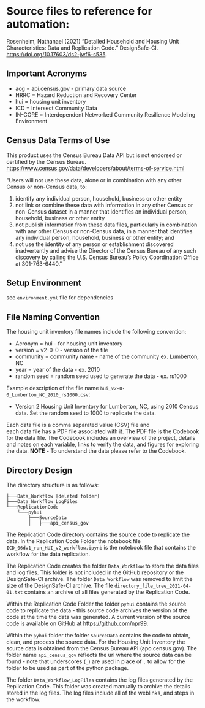 # Source files to reference for automation:

Rosenheim, Nathanael (2021) “Detailed Household and Housing Unit Characteristics: Data and Replication Code.” DesignSafe-CI. https://doi.org/10.17603/ds2-jwf6-s535.

## Important Acronyms
- acg = api.census.gov - primary data source
- HRRC = Hazard Reduction and Recovery Center
- hui = housing unit inventory
- ICD = Intersect Community Data
- IN-CORE = Interdependent Networked Community Resilience Modeling Environment

## Census Data Terms of Use
This product uses the Census Bureau Data API but is not endorsed or certified by the Census Bureau. https://www.census.gov/data/developers/about/terms-of-service.html

"Users will not use these data, alone or in combination with any other Census or non-Census data, to:
1. identify any individual person, household, business or other entity
2. not link or combine these data with information in any other Census or non-Census dataset in a manner that identifies an individual person, household, business or other entity
3. not publish information from these data files, particularly in combination with any other Census or non-Census data, in a manner that identifies any individual person, household, business or other entity; and
4. not use the identity of any person or establishment discovered inadvertently and advise the Director of the Census Bureau of any such discovery by calling the U.S. Census Bureau’s Policy Coordination Office at 301-763-6440."

## Setup Environment 
see `environment.yml` file for dependencies

## File Naming Convention
The housing unit inventory file names include the following convention:
- Acronym   = hui - for housing unit inventory
- version   = v2-0-0 - version of the file
- community = community name - name of the community ex. Lumberton, NC
- year      = year of the data - ex. 2010
- random seed = random seed used to generate the data - ex. rs1000

Example description of the file name `hui_v2-0-0_Lumberton_NC_2010_rs1000.csv`:
- Version 2 Housing Unit Inventory for Lumberton, NC, using 2010 Census data. Set the random seed to 1000 to replicate the data. 

Each data file is a comma separated value (CSV) file and  
each data file has a PDF file associated with it. The PDF file is the Codebook for the data file.
The Codebook includes an overview of the project, details and notes on each variable, 
links to verify the data, and figures for exploring the data. **NOTE** - To understand the data please refer to the Codebook.

## Directory Design
The directory structure is as follows:

```
├───Data_Workflow [deleted folder]
├───Data_Workflow_LogFiles
└───ReplicationCode
    └───pyhui
        ├───SourceData
        │   ├───api_census_gov
```

The Replication Code directory contains the source code to replicate the data.
In the Replication Code Folder the notebook file `ICD_06dv1_run_HUI_v2_workflow.ipynb` is the notebook file that contains the workflow for the data replication.

The Replication Code creates the folder `Data_Workflow` to store the data files and log files. This folder is not included in the GitHub repository or the DesignSafe-CI archive.
The folder `Data_Workflow` was removed to limit the size of the DesignSafe-CI archive. The file `directory_file_tree_2021-04-01.txt` contains an archive of all files generated by the Replication Code.

Within the Replication Code Folder the folder `pyhui` contains the source code to replicate the data - this source code archives the version of the code at the time the data was generated. A current version of the source code is available on GitHub at https://github.com/npr99.

Within the `pyhui` folder the folder `SourceData` contains the code to obtain, clean, and process the source data. For the Housing Unit Inventory the source data is obtained from the Census Bureau API (apo.census.gov). The folder name `api_census_gov` reflects the url where the source data can be found - note that underscores (`_`) are used in place of `.` to allow for the folder to be used as part of the python package.

The folder `Data_Workflow_LogFiles` contains the log files generated by the Replication Code. This folder was created manually to archive the details stored in the log files. The log files include all of the weblinks, and steps in the workflow.
